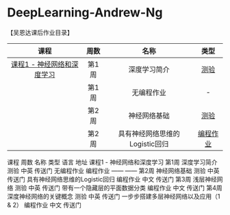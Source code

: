 # DeepLearning-Andrew-Ng

【吴恩达课后作业目录】

|        课程       |        周数       |       名称      |      类型      |
| :---------------: | :--------------: | :-------------: | :-----------: |
| [课程1 - 神经网络和深度学习](https://mooc.study.163.com/learn/2001281002?tid=2403023003#/learn/announce)                                    | 第1周 | 深度学习简介 | [测验](https://blog.csdn.net/u013733326/article/details/79862336) |
|| 第1周 | 无编程作业 | - |
|| 第2周 | 神经网络基础 | [测验](https://blog.csdn.net/u013733326/article/details/79865858) |
|| 第2周 | 具有神经网络思维的Logistic回归 | [编程作业](https://blog.csdn.net/u013733326/article/details/79865858) |



课程	周数	名称	类型	语言	地址
课程1 - 神经网络和深度学习	第1周	深度学习简介	测验	中英	传送门
无编程作业	编程作业	——	——
第2周	神经网络基础	测验	中英	传送门
具有神经网络思维的Logistic回归	编程作业	中文	传送门
第3周	浅层神经网络	测验	中英	传送门
带有一个隐藏层的平面数据分类	编程作业	中文	传送门
第4周	深度神经网络的关键概念	测验	中英	传送门
一步步搭建多层神经网络以及应用（1 & 2）	编程作业	中文	传送门
